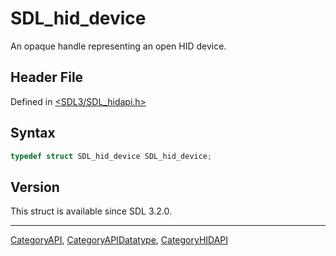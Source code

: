 # SDL_hid_device

An opaque handle representing an open HID device.

## Header File

Defined in [<SDL3/SDL_hidapi.h>](https://github.com/libsdl-org/SDL/blob/main/include/SDL3/SDL_hidapi.h)

## Syntax

```c
typedef struct SDL_hid_device SDL_hid_device;
```

## Version

This struct is available since SDL 3.2.0.





----
[CategoryAPI](CategoryAPI), [CategoryAPIDatatype](CategoryAPIDatatype), [CategoryHIDAPI](CategoryHIDAPI)

